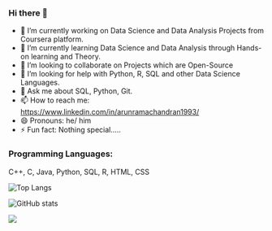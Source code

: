 ### Hi there 👋

- 🔭 I’m currently working on Data Science and Data Analysis Projects from Coursera platform.
- 🌱 I’m currently learning Data Science and Data Analysis through Hands-on learning and Theory.
- 👯 I’m looking to collaborate on Projects which are Open-Source
- 🤔 I’m looking for help with Python, R, SQL and other Data Science Languages.
- 💬 Ask me about SQL, Python, Git.
- 📫 How to reach me: https://www.linkedin.com/in/arunramachandran1993/
- 😄 Pronouns: he/ him
- ⚡ Fun fact: Nothing special.....

### Programming Languages:
C++, C, Java, Python, SQL, R, HTML, CSS


![Top Langs](https://github-readme-stats.vercel.app/api/top-langs/?username=ArunRamachandran25&theme=default)


![GitHub stats](https://github-readme-stats.vercel.app/api?username=ArunRamachandran25&show_icons=true&theme=default)


![](https://visitor-badge.laobi.icu/badge?page_id=ArunRamachandran25.ArunRamachandran25)






